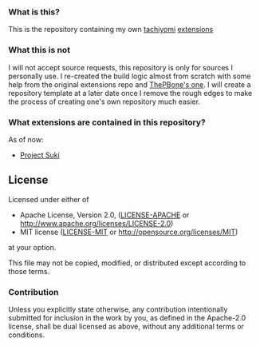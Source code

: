### What is this?

This is the repository containing my own [tachiyomi](https://tachiyomi.org/)
[extensions](https://tachiyomi.org/extensions/)

### What this is not

I will not accept source requests, this repository is only for sources I personally use.
I re-created the build logic almost from scratch with some help from the original
extensions repo and [ThePBone's one](https://github.com/ThePBone/tachiyomi-extensions-revived/).
I will create a repository template at a later date once I remove the rough edges to make
the process of creating one's own repository much easier.

### What extensions are contained in this repository?

As of now:

- [Project Suki](./extensions/projectsuki/README.md)

## License

Licensed under either of

* Apache License, Version 2.0, ([LICENSE-APACHE](LICENSE-APACHE)
  or http://www.apache.org/licenses/LICENSE-2.0)
* MIT license ([LICENSE-MIT](LICENSE-MIT) or http://opensource.org/licenses/MIT)

at your option.

This file may not be copied, modified, or distributed except according to those terms.

### Contribution

Unless you explicitly state otherwise, any contribution intentionally submitted
for inclusion in the work by you, as defined in the Apache-2.0 license, shall be dual licensed as
above, without any additional terms or conditions.
